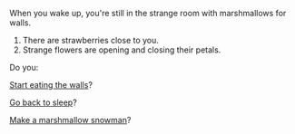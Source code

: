 When you wake up, you're still in the strange room with marshmallows for walls.

1. There are strawberries close to you.
2. Strange flowers are opening and closing their petals.

Do you:

[Start eating the walls](../eating-walls/eating-marshmallows.md)?

[Go back to sleep](more-sleep/more-sleep.md)?

[Make a marshmallow snowman](../staypuft/marshmallowman.md)?
